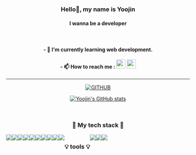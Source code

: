 <!--
**yoojinnnee/yoojinnnee** is a ✨ _special_ ✨ repository because its `README.md` (this file) appears on your GitHub profile.

Here are some ideas to get you started:

- 🔭 I’m currently working on ...
- 🌱 I’m currently learning ...
- 👯 I’m looking to collaborate on ...
- 🤔 I’m looking for help with ...
- 💬 Ask me about ...
- 📫 How to reach me: ...
- 😄 Pronouns: ...
- ⚡ Fun fact: ...
-->

<div align="center">

### Hello👋, my name is Yoojin
#### I wanna be a developer

<br>

#### - 🌱 I'm currently learning web development.
#### - 📫 How to reach me : <a href="https://www.instagram.com/ryuzn"><img src="https://img.shields.io/badge/Instagram-E4405F?style=for-the-badge&logo=Instagram&logoColor=white" height="25"></a> <a href="mailto:lcxyurzn@gmail.com"><img src="https://img.shields.io/badge/Gmail-EA4335?style=for-the-badge&logo=Gmail&logoColor=white" height="25"></a>
 ---

 [![GITHUB](https://hits.seeyoufarm.com/api/count/incr/badge.svg?url=https%3A%2F%2Fgithub.com%2Fyoojinnnee&count_bg=%23F29494&title_bg=%232F2E2E&icon=github.svg&icon_color=%23FFFFFF&title=GITHUB&edge_flat=false)](https://github.com/yoojinnnee)

[![Yoojin's GitHub stats](https://github-readme-stats.vercel.app/api?username=yoojinnnee&theme=nord&hide_border=true&count_private=true)](https://github.com/yoojinnnee/github-readme-stats)

<br>

### 🌱 My tech stack 🌱
<div style="display:flex; flex-direction:row;">
  <img src="https://img.shields.io/badge/java-007396?style=for-the-badge&logo=java&logoColor=white">
  <img src="https://img.shields.io/badge/Springboot-6DB33F?style=for-the-badge&logo=Springboot&logoColor=white">
  <img src="https://img.shields.io/badge/MySQL-4479A1?style=for-the-badge&logo=MySQL&logoColor=white"/>
  <img src="https://img.shields.io/badge/Oracle-F80000?style=for-the-badge&logo=Oracle&logoColor=white"/>
  <img src="https://img.shields.io/badge/apachemaven-C71A36?style=for-the-badge&logo=apachemaven&logoColor=white"/>
  <br>
  <img src="https://img.shields.io/badge/HTML5-E34F26?style=for-the-badge&logo=HTML5&logoColor=white"/>
  <img src="https://img.shields.io/badge/CSS3-1572B6?style=for-the-badge&logo=CSS3&logoColor=white"/>
  <img src="https://img.shields.io/badge/JavaScript-f7df1e?style=for-the-badge&logo=JavaScript&logoColor=white"/>
  <img src="https://img.shields.io/badge/jQuery-0769AD?style=for-the-badge&logo=jQuery&logoColor=white"/>
  <img src="https://img.shields.io/badge/Bootstrap-7952B3?style=for-the-badge&logo=bootstrap&logoColor=white"/>

  <br>

  ### 💡 tools 💡
  <img src="https://img.shields.io/badge/intellijidea-000000?style=for-the-badge&logo=intellijidea&logoColor=white"/>
  <img src="https://img.shields.io/badge/Eclipse-2C2255?style=for-the-badge&logo=Eclipse&logoColor=white "/>
  <img src="https://img.shields.io/badge/visualstudiocode-007ACC?style=for-the-badge&logo=visualstudiocode&logoColor=white"/>
